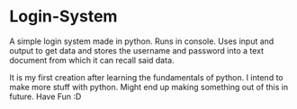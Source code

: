 # Login-System
A simple login system made in python. Runs in console. 
Uses input and output to get data and stores the username and password into a text document from which it can recall said data.

It is my first creation after learning the fundamentals of python. I intend to make more stuff with python. Might end up making something out of this in future.
Have Fun :D
